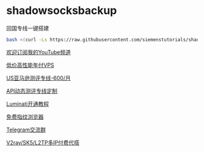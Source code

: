 # shadowsocksbackup
回国专线一键搭建
````bash 
bash <(curl -Ls https://raw.githubusercontent.com/siemenstutorials/shadowsocksbackup/master/Sgo.sh)
````
[欢迎订阅我的YouTube频道](https://www.youtube.com/channel/UCmvvn2qsP77_7XUB0omMeCw?view_as=subscriber)

[低价高性能年付VPS](https://my.racknerd.com/aff.php?aff=1313)

[US亚马逊测评专线-600/月](mxkcloud.com)

[API动态测评专线定制](mxkcloud.com)

[Luminati开通教程](https://bit.ly/3fRXdH7)

[免费指纹浏览器](https://bit.ly/3hSImMK)

[Telegram交流群](https://t.me/siemenstutorials)

[V2ray/SK5/L2TP多IP付费代搭](https://t.me/SiemensTutorial)
